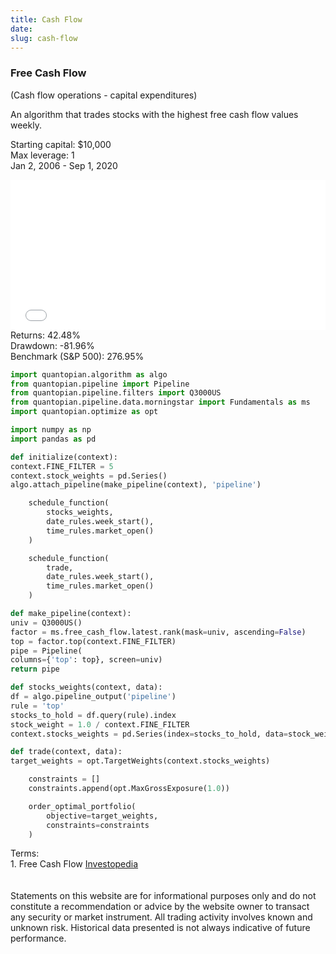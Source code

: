 ```yaml
---
title: Cash Flow
date:
slug: cash-flow
---
```


### Free Cash Flow

<div>
  <p>(Cash flow operations - capital expenditures)</p>
  <p class="mb4">
    An algorithm that trades stocks with the highest free cash flow values
    weekly.
  </p>
  <div class="clearfix">
    <p class="date mt0">
      Starting capital: $10,000
      <br />
      Max leverage: 1<br />
      Jan 2, 2006 - Sep 1, 2020
    </p>
  </div>
  <div class="clearfix mb4a">
    <div class="relative ml0 xs-col xs-col-9">
      <div class="border-box pr2a">
        <iframe
          width="100%"
          height="240px"
          frameborder="0"
          scrolling="no"
          src="//plotly.com/~ayako0/108.embed?link=false&modebar=false&logo=false"
        ></iframe>
      </div>
    </div>
    <div class="relative ml0 xs-col xs-col-3 mt-s">
      <div class="border-box">
        <div class="flex bt pt1 pb3">
          <div class="notes">
            Returns: 42.48%
            <br />
            Drawdown: -81.96%
          </div>
          <div class="push pl1">
            <span class="lg" />
          </div>
        </div>
        <div class="flex bt pt1 pb3">
          <div class="notes">Benchmark (S&P 500): 276.95%</div>
          <div class="push pl1">
            <span class="lh" />
          </div>
        </div>
      </div>
    </div>
  </div>
  <div class="clearfix mb4">

```python
import quantopian.algorithm as algo
from quantopian.pipeline import Pipeline
from quantopian.pipeline.filters import Q3000US
from quantopian.pipeline.data.morningstar import Fundamentals as ms
import quantopian.optimize as opt

import numpy as np
import pandas as pd

def initialize(context):
context.FINE_FILTER = 5
context.stock_weights = pd.Series()
algo.attach_pipeline(make_pipeline(context), 'pipeline')

    schedule_function(
        stocks_weights,
        date_rules.week_start(),
        time_rules.market_open()
    )

    schedule_function(
        trade,
        date_rules.week_start(),
        time_rules.market_open()
    )

def make_pipeline(context):
univ = Q3000US()
factor = ms.free_cash_flow.latest.rank(mask=univ, ascending=False)
top = factor.top(context.FINE_FILTER)
pipe = Pipeline(
columns={'top': top}, screen=univ)
return pipe

def stocks_weights(context, data):
df = algo.pipeline_output('pipeline')
rule = 'top'
stocks_to_hold = df.query(rule).index
stock_weight = 1.0 / context.FINE_FILTER
context.stocks_weights = pd.Series(index=stocks_to_hold, data=stock_weight)

def trade(context, data):
target_weights = opt.TargetWeights(context.stocks_weights)

    constraints = []
    constraints.append(opt.MaxGrossExposure(1.0))

    order_optimal_portfolio(
        objective=target_weights,
        constraints=constraints
    )

```

  </div>
  <div class="clearfix mb4">
    <div class="md-col-8">
      <div class="footnotes">
        Terms:
        <br />
        1. Free Cash Flow
        <a href="https://www.investopedia.com/terms/f/freecashflow.asp">
          Investopedia
        </a>
        <br />
        <br />
        <br />
        Statements on this website are for informational purposes only and do
        not constitute a recommendation or advice by the website owner to
        transact any security or market instrument. All trading activity
        involves known and unknown risk. Historical data presented is not always
        indicative of future performance.
      </div>
    </div>
  </div>
</div>
